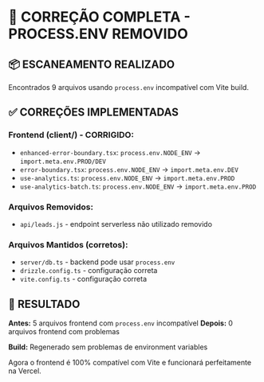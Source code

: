 # 🔧 CORREÇÃO COMPLETA - PROCESS.ENV REMOVIDO

## 📦 **ESCANEAMENTO REALIZADO**

Encontrados 9 arquivos usando `process.env` incompatível com Vite build.

## ✅ **CORREÇÕES IMPLEMENTADAS**

### **Frontend (client/) - CORRIGIDO:**
- `enhanced-error-boundary.tsx`: `process.env.NODE_ENV` → `import.meta.env.PROD/DEV`
- `error-boundary.tsx`: `process.env.NODE_ENV` → `import.meta.env.DEV` 
- `use-analytics.ts`: `process.env.NODE_ENV` → `import.meta.env.PROD`
- `use-analytics-batch.ts`: `process.env.NODE_ENV` → `import.meta.env.PROD`

### **Arquivos Removidos:**
- `api/leads.js` - endpoint serverless não utilizado removido

### **Arquivos Mantidos (corretos):**
- `server/db.ts` - backend pode usar `process.env`
- `drizzle.config.ts` - configuração correta
- `vite.config.ts` - configuração correta

## 🎯 **RESULTADO**

**Antes:** 5 arquivos frontend com `process.env` incompatível
**Depois:** 0 arquivos frontend com problemas

**Build:** Regenerado sem problemas de environment variables

Agora o frontend é 100% compatível com Vite e funcionará perfeitamente na Vercel.
